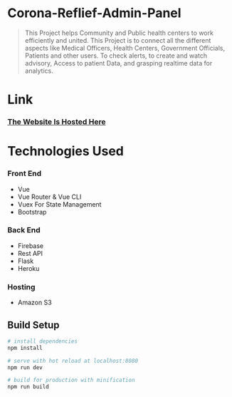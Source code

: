 # Corona-Reflief-Admin-Panel

> This Project helps Community and Public health centers to work efficiently and united. This Project is to connect all the different aspects like Medical Officers, Health Centers, Government Officials, Patients and other users. To check alerts, to create and watch advisory, Access to patient Data, and grasping realtime data for analytics.
# Link
<a href="http://covid-server.s3-website.ap-south-1.amazonaws.com/"><h3>The Website Is Hosted Here</h3></a>
# Technologies Used
<h3>Front End</h3>
<ul>
  <li> Vue </li>
  <li> Vue Router & Vue CLI </li>
  <li>Vuex For State Management</li>
  <li>Bootstrap</li>
</ul>
<h3>Back End</h3>
<ul>
  <li> Firebase </li>
  <li> Rest API </li>
  <li> Flask</li>
  <li> Heroku </li>
</ul>
<h3>Hosting</h3>
<ul>
  <li> Amazon S3 </li>
</ul>

## Build Setup

``` bash
# install dependencies
npm install

# serve with hot reload at localhost:8080
npm run dev

# build for production with minification
npm run build
```


